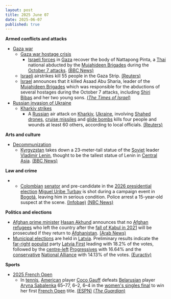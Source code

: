 ```yaml
---
layout: post
title: 2025 June 07
date: 2025-06-07
published: true
---
```



**Armed conflicts and attacks**

* [Gaza war](https://en.wikipedia.org/wiki/Gaza_war "Gaza war")
  + [Gaza war hostage crisis](https://en.wikipedia.org/wiki/Gaza_war_hostage_crisis "Gaza war hostage crisis")
    - [Israeli forces](https://en.wikipedia.org/wiki/Israel_Defense_Forces "Israel Defense Forces") in [Gaza](https://en.wikipedia.org/wiki/Gaza_Strip "Gaza Strip") recover the body of Nattapong Pinta, a [Thai](https://en.wikipedia.org/wiki/Thailand "Thailand") national abducted by the [Mujahideen Brigades](https://en.wikipedia.org/wiki/Mujahideen_Brigades "Mujahideen Brigades") during the [October 7 attacks](https://en.wikipedia.org/wiki/October_7_attacks "October 7 attacks"). [(BBC News)](https://www.bbc.com/news/articles/cev4l7kxdllo)
  + [Israeli](https://en.wikipedia.org/wiki/Israel "Israel") airstrikes kill 55 people in the Gaza Strip. [(Reuters)](https://www.reuters.com/world/asia-pacific/israeli-military-retrieves-body-thai-hostage-gaza-defence-minister-says-2025-06-07/)
  + [Israel](https://en.wikipedia.org/wiki/Israel "Israel") announces that it killed Asaad Abu Sharia, leader of the [Mujahideen Brigades](https://en.wikipedia.org/wiki/Mujahideen_Brigades "Mujahideen Brigades") which was responsible for the abductions of several hostages during the October 7 attacks, including [Shiri Bibas](https://en.wikipedia.org/wiki/Kidnapping_and_killing_of_the_Bibas_family "Kidnapping and killing of the Bibas family") and her two young sons. [(*The Times of Israel*)](https://www.timesofisrael.com/heads-of-terror-group-that-abducted-and-murdered-bibas-family-killed-by-idf/)
* [Russian invasion of Ukraine](https://en.wikipedia.org/wiki/Russian_invasion_of_Ukraine "Russian invasion of Ukraine")
  + [Kharkiv strikes](https://en.wikipedia.org/wiki/Kharkiv_strikes_%282022%E2%80%93present%29 "Kharkiv strikes (2022–present)")
    - A [Russian](https://en.wikipedia.org/wiki/Russian_Armed_Forces "Russian Armed Forces") air attack on [Kharkiv](https://en.wikipedia.org/wiki/Kharkiv "Kharkiv"), [Ukraine](https://en.wikipedia.org/wiki/Ukraine "Ukraine"), involving [Shahed drones](https://en.wikipedia.org/wiki/Shahed_drones "Shahed drones"), [cruise missiles](https://en.wikipedia.org/wiki/Cruise_missile "Cruise missile") and [glide bombs](https://en.wikipedia.org/wiki/Glide_bomb "Glide bomb") kills four people and wounds at least 60 others, according to local officials. [(Reuters)](https://www.reuters.com/world/europe/russian-attack-ukraines-kharkiv-kills-three-wounds-22-mayor-says-2025-06-07/)

**Arts and culture**

* [Decommunization](https://en.wikipedia.org/wiki/Decommunization "Decommunization")
  + [Kyrgyzstan](https://en.wikipedia.org/wiki/Kyrgyzstan "Kyrgyzstan") takes down a 23-meter-tall statue of the [Soviet](https://en.wikipedia.org/wiki/Soviet_Union "Soviet Union") leader [Vladimir Lenin](https://en.wikipedia.org/wiki/Vladimir_Lenin "Vladimir Lenin"), thought to be the tallest statue of Lenin in [Central Asia](https://en.wikipedia.org/wiki/Central_Asia "Central Asia"). [(BBC News)](https://www.bbc.com/news/articles/c201yy6gknpo)

**Law and crime**

* + [Colombian](https://en.wikipedia.org/wiki/Colombia "Colombia") [senator](https://en.wikipedia.org/wiki/Senate_of_Colombia "Senate of Colombia") and pre-candidate in the [2026 presidential election](https://en.wikipedia.org/wiki/2026_Colombian_presidential_election "2026 Colombian presidential election") [Miguel Uribe Turbay](https://en.wikipedia.org/wiki/Miguel_Uribe_Turbay "Miguel Uribe Turbay") is shot during a campaign event in [Bogotá](https://en.wikipedia.org/wiki/Bogot%C3%A1 "Bogotá"), leaving him in serious condition. Police arrest a 15-year-old suspect at the scene. [(Infobae)](https://www.infobae.com/colombia/2025/06/07/atentado-miguel-uribe-turbay-capturaron-dos-presuntos-implicados-en-el-atentado-contra-el-precandidato-presidencial/) [(NBC News)](https://www.nbcnews.com/world/south-america/miguel-uribe-leader-colombian-right-opposition-shot-bogota-rcna211674)

**Politics and elections**

* [Afghan prime minister](https://en.wikipedia.org/wiki/Prime_Minister_of_Afghanistan "Prime Minister of Afghanistan") [Hasan Akhund](https://en.wikipedia.org/wiki/Hasan_Akhund "Hasan Akhund") announces that no [Afghan refugees](https://en.wikipedia.org/wiki/Afghan_refugees "Afghan refugees") who left the country after the [fall of Kabul in 2021](https://en.wikipedia.org/wiki/Fall_of_Kabul_%282021%29 "Fall of Kabul (2021)") will be prosecuted if they return to [Afghanistan](https://en.wikipedia.org/wiki/Afghanistan "Afghanistan"). [(Arab News)](https://www.arabnews.com/node/2603723/world)
* [Municipal elections](https://en.wikipedia.org/wiki/2025_Latvian_municipal_elections "2025 Latvian municipal elections") are held in [Latvia](https://en.wikipedia.org/wiki/Latvia "Latvia"). Preliminary results indicate the [far-right](https://en.wikipedia.org/wiki/Far-right "Far-right") [populist](https://en.wikipedia.org/wiki/Populist "Populist") party [Latvia First](https://en.wikipedia.org/wiki/Latvia_First "Latvia First") leading with 18.2% of the votes, followed by the [centre-left](https://en.wikipedia.org/wiki/Centre-left_politics "Centre-left politics") [Progressives](https://en.wikipedia.org/wiki/The_Progressives_%28Latvia%29 "The Progressives (Latvia)") with 16.64% and the [conservative](https://en.wikipedia.org/wiki/Conservative "Conservative") [National Alliance](https://en.wikipedia.org/wiki/National_Alliance_%28Latvia%29 "National Alliance (Latvia)") with 14.13% of the votes. [(Euractiv)](https://www.euractiv.com/section/politics/news/latvian-municipal-elections-show-increasing-political-fragmentation/)

**Sports**

* [2025 French Open](https://en.wikipedia.org/wiki/2025_French_Open "2025 French Open")
  + In [tennis](https://en.wikipedia.org/wiki/Tennis "Tennis"), [American](https://en.wikipedia.org/wiki/Tennis_in_the_United_States "Tennis in the United States") player [Coco Gauff](https://en.wikipedia.org/wiki/Coco_Gauff "Coco Gauff") defeats [Belarusian](https://en.wikipedia.org/wiki/Belarus "Belarus") player [Aryna Sabalenka](https://en.wikipedia.org/wiki/Aryna_Sabalenka "Aryna Sabalenka") 65–77, 6–2, 6–4 in the [women's singles final](https://en.wikipedia.org/wiki/2025_French_Open_%E2%80%93_Women%27s_singles "2025 French Open – Women's singles") to win her first [French Open](https://en.wikipedia.org/wiki/French_Open "French Open") title. [(ESPN)](https://www.espn.com/tennis/story/_/id/45470027/coco-gauff-tops-aryna-sabalenka-3-sets-win-french-open) [(*The Guardian*)](https://www.theguardian.com/sport/live/2025/jun/07/aryna-sabalenka-v-coco-gauff-french-open-2025-womens-singles-final-live)

